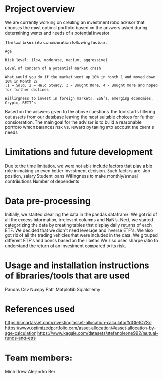 
# Project overview
We are currently working on creating an investment robo advisor that chooses the most optimal portfolio based on the answers asked during determining wants and needs of a potential investor 


The tool takes into consideration following factors:

    Age

    Risk level: (low, moderate, medium, aggressive) 
   
    Level of concern of a potential market crash
    
    What would you do if the market went up 10% in Month 1 and moved down 10% in Month 2? 
    (1 = Sold, 2 = Held Steady, 3 = Bought More, 4 = Bought more and hoped for further declines

    Willingness to invest in foreign markets, ESG’s, emerging economies,  Crypto, REIT’s
    
 Based on the answers given to the above questions, the tool starts filtering out assets from our database leaving the most suitable choices for further consideration. The main goal for the advisor is to build a reasonable portfolio which balances risk vs. reward by taking into account the client's needs.    

# Limitations and future development
Due to the time limitation, we were not able include factors that play a big role in making an even better investment decision. Such factors are:
Job position, salary
Student loans 
Willingness to make monthly/annual contributions
Number of dependents



# Data pre-processing 
 Initially, we started cleaning the data in the pandas dataframe. We got rid of all the excess information, irrelevant columns and NaN’s. Next, we   started categorizing the data by creating tables that display daily returns of each ETF. We decided that we didn't need leverage and inverse ETF's. We also got rid of all the trading vehicles that were included in the data. We grouped different ETF's and bonds based on their betas We also used sharpe ratio to understand the return of an investment compared to its risk. 



# Usage and installation instructions of libraries/tools that are used
Pandas 
Csv 
Numpy
Path
Matplotlib 
Sqlalchemy


# References used
https://smartasset.com/investing/asset-allocation-calculator#dGIetOVSrl
https://www.optimizedportfolio.com/asset-allocation/#asset-allocation-by-age-calculation
https://www.kaggle.com/datasets/stefanoleone992/mutual-funds-and-etfs


# Team members:
Minh
Drew
Alejandro 
Bek


